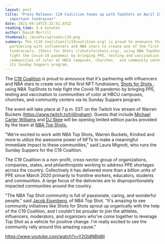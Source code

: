 ```yaml
---
layout: post
title: "Press Release: C19 Coalition teams up with TopShots on April 15 for
  important fundraiser"
date: 2021-04-14T15:32:51.031Z
reading_time: 3-4 minutes
author: David Morrill
thumbnail: /assets/uploads/c19.png
summary: The [C19 Coalition](c19coalition.org) is proud to announce that it's
  partnering with influencers and NBA stars to create one of the first NFT
  fundraisers, [Shots for Shots ](shotsforshots.org), using NBA TopShots to help
  fight the Covid-19 pandemic by bringing PPE, testing and vaccination to
  communities of color at HBCU campuses, churches,  and community centers via
  its Sunday Suppers program.
---
```

The [C19 Coalition](c19coalition.org) is proud to announce that it's partnering with influencers and NBA stars to create one of the first NFT fundraisers, [Shots for Shots ](www.shotsforshots.org), using NBA TopShots to help fight the Covid-19 pandemic by bringing PPE, testing and vaccination to communities of color at HBCU campuses, churches,  and community centers via its Sunday Suppers program. 

The event will take place at 7 p.m. EST on the Twitch live stream of Warren Buckets (<https://www.twitch.tv/trillingham>). Guests that include [Michael Carter Williams](https://twitter.com/mcarterwilliams) and [DJ Skee](https://twitter.com/djskee) will be opening limited edition packs provided by the team at [NBA Top Shots.](https://nbatopshot.com/)

"We're excited to work with NBA Top Shots, Warren Buckets, Kindred and more to utilize the awesome power of NFTs to make a meaningful immediate impact to these communities," said Laura Mignott, who runs the Sunday Suppers for the C19 Coalition.

The C19 Coalition is a non-profit, cross-sector group of organizations, companies, states, and philanthropists working to address PPE shortages across the country. Collectively it has delivered more than a billion units of PPE since March 2020 primarily to frontline workers, educators, students and communities. A large focus of the deliveries are to disproportionately impacted communities around the country.

"The NBA Top Shot community is full of passionate, caring, and wonderful people," said [Jacob Eisenberg](https://twitter.com/Eisenberg43), of NBA Top Shot. "It's amazing to see community initiatives like Shots for Shots sprout up organically with the help of the C19 Coalition, and I couldn't be prouder to join the athletes, influencers, moderators, and organizers who've come together to leverage Top Shot as a vehicle for positive change. I'm really excited to see the community rally around this amazing cause."

https://www.youtube.com/watch?v=Y2OIdNBId8I